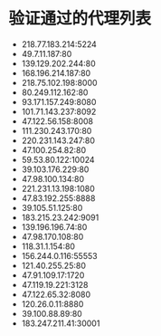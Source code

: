# 验证通过的代理列表

 - 218.77.183.214:5224
 - 49.7.11.187:80
 - 139.129.202.244:80
 - 168.196.214.187:80
 - 218.75.102.198:8000
 - 80.249.112.162:80
 - 93.171.157.249:8080
 - 101.71.143.237:8092
 - 47.122.56.158:8008
 - 111.230.243.170:80
 - 220.231.143.247:80
 - 47.100.254.82:80
 - 59.53.80.122:10024
 - 39.103.176.229:80
 - 47.98.100.134:80
 - 221.231.13.198:1080
 - 47.83.192.255:8888
 - 39.105.51.125:80
 - 183.215.23.242:9091
 - 139.196.196.74:80
 - 47.98.170.108:80
 - 118.31.1.154:80
 - 156.244.0.116:55553
 - 121.40.255.25:80
 - 47.91.109.17:1720
 - 47.119.19.221:3128
 - 47.122.65.32:8080
 - 120.26.0.11:8880
 - 39.100.88.89:80
 - 183.247.211.41:30001
